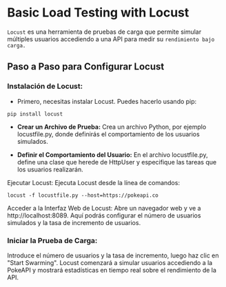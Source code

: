 # Basic Load Testing with Locust  
``Locust`` es una herramienta de pruebas de carga que permite simular múltiples usuarios accediendo a una API para medir su ``rendimiento bajo carga.``

## Paso a Paso para Configurar Locust
### **Instalación de Locust:**
- Primero, necesitas instalar Locust. Puedes hacerlo usando pip:

````
pip install locust
````

- **Crear un Archivo de Prueba:** Crea un archivo Python, por ejemplo locustfile.py, donde definirás el comportamiento de los usuarios simulados.

- **Definir el Comportamiento del Usuario:** En el archivo locustfile.py, define una clase que herede de HttpUser y especifique las tareas que los usuarios realizarán. 


Ejecutar Locust: Ejecuta Locust desde la línea de comandos:

````
locust -f locustfile.py --host=https://pokeapi.co
````
Acceder a la Interfaz Web de Locust: Abre un navegador web y ve a http://localhost:8089. Aquí podrás configurar el número de usuarios simulados y la tasa de incremento de usuarios.

### Iniciar la Prueba de Carga:
 Introduce el número de usuarios y la tasa de incremento, luego haz clic en "Start Swarming". Locust comenzará a simular usuarios accediendo a la PokeAPI y mostrará estadísticas en tiempo real sobre el rendimiento de la API.

